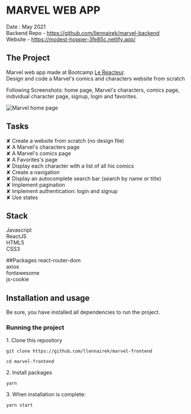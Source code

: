 # MARVEL WEB APP 

Date : May 2021  
Backend Repo - https://github.com/llennairek/marvel-backend  
Website - https://modest-hopper-3fe85c.netlify.app/

## The Project



Marvel web app made at Bootcamp [Le Reacteur](https://www.lereacteur.io/).  
Design and code a Marvel's comics and characters website from scratch

Following Screenshots: home page, Marvel's characters, comics page, individual character page, signup, login and favorites.

![Marvel home page](https://user-images.githubusercontent.com/78684032/122957675-72ca4580-d382-11eb-808f-bf088733c7b7.JPG)


## Tasks

✘ Create a website from scratch (no design file)  
✘ A Marvel's characters page  
✘ A Marvel's comics page  
✘ A Favorites's page  
✘ Display each character with a list of all his comics    
✘ Create a navigation  
✘ Display an autocomplete search bar (search by name or title)  
✘ Implement pagination  
✘ Implement authentication: login and signup  
✘ Use states  


## Stack

Javascript  
ReactJS  
HTML5  
CSS3  

##Packages
react-router-dom  
axios  
fontawesome  
js-cookie  

## Installation and usage

Be sure, you have installed all dependencies to run the project.

### Running the project

1️. Clone this repository

`git clone https://github.com/llennairek/marvel-frontend`

`cd marvel-frontend`

2️. Install packages

`yarn`

3️. When installation is complete:

`yarn start`
